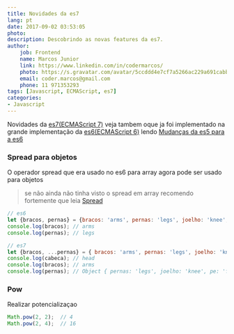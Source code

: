 ```yaml
---
title: Novidades da es7
lang: pt
date: 2017-09-02 03:53:05
photo:
description: Descobrindo as novas features da es7.
author: 
    job: Frontend
    name: Marcos Junior 
    link: https://www.linkedin.com/in/codermarcos/ 
    photo: https://s.gravatar.com/avatar/5ccddd4e7cf7a5266ac229a691cabb5a?s=80
    email: coder.marcos@gmail.com 
    phone: 11 971353293
tags: [Javascript, ECMAScript, es7]
categories: 
- Javascript
---
```

Novidades da [es7(ECMAScript 7)](http://www.ecma-international.org/ecma-262/7.0/) veja tambem oque ja foi implementado na grande implementação da [es6(ECMAScript 6)](http://www.ecma-international.org/ecma-262/6.0/) lendo [Mudanças da es5 para a es6](/pt/Javascript/Mudancas-da-es5-para-a-es6)

### Spread para objetos
O operador spread que era usado no es6 para array agora pode ser usado para objetos

> se não ainda não tinha visto o spread em array recomendo fortemente que leia [Spread](pt/Javascript/Oque-e-o-spread)

```javascript
// es6 
let {bracos, pernas} = {bracos: 'arms', pernas: 'legs', joelho: 'knee', pe: 'foot'};
console.log(bracos); // arms
console.log(pernas); // legs

// es7
let {bracos, ...pernas} = { bracos: 'arms', pernas: 'legs', joelho: 'knee', pe: 'foot'};
console.log(cabeca); // head
console.log(bracos); // arms
console.log(pernas); // Object { pernas: 'legs', joelho: 'knee', pe: 'foot' }
```

### Pow

Realizar potencializaçao

```javascript
Math.pow(2, 2);  // 4
Math.pow(2, 4);  // 16
```
